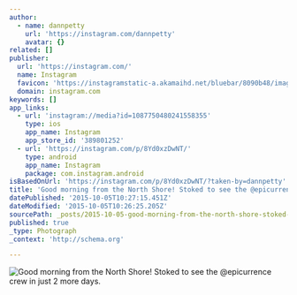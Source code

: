 ```yaml
---
author:
  - name: dannpetty
    url: 'https://instagram.com/dannpetty'
    avatar: {}
related: []
publisher:
  url: 'https://instagram.com/'
  name: Instagram
  favicon: 'https://instagramstatic-a.akamaihd.net/bluebar/8090b48/images/ico/favicon.ico'
  domain: instagram.com
keywords: []
app_links:
  - url: 'instagram://media?id=1087750480241558355'
    type: ios
    app_name: Instagram
    app_store_id: '389801252'
  - url: 'https://instagram.com/p/8Yd0xzDwNT/'
    type: android
    app_name: Instagram
    package: com.instagram.android
isBasedOnUrl: 'https://instagram.com/p/8Yd0xzDwNT/?taken-by=dannpetty'
title: 'Good morning from the North Shore! Stoked to see the @epicurrence crew in just 2 more days.'
datePublished: '2015-10-05T10:27:15.451Z'
dateModified: '2015-10-05T10:26:25.205Z'
sourcePath: _posts/2015-10-05-good-morning-from-the-north-shore-stoked-to-see-the-epicur.md
published: true
_type: Photograph
_context: 'http://schema.org'

---
```

![Good morning from the North Shore&excl; Stoked to see the &commat;epicurrence crew in just 2 more days&period;](https://scontent.cdninstagram.com/hphotos-xfa1/t51.2885-15/s640x640/sh0.08/e35/12093599_749719621839786_533219237_n.jpg)